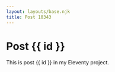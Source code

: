 ```yaml
---
layout: layouts/base.njk
title: Post 10343
---
```


# Post {{ id }}

This is post {{ id }} in my Eleventy project.
